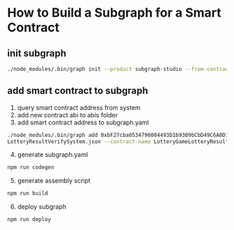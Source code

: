 # How to Build a Subgraph for a Smart Contract

## init subgraph

```bash
./node_modules/.bin/graph init --product subgraph-studio --from-contract 0xc3888b3EEF69B6e017bcC5c0Abfbe7D11e418301 --network arbitrum-one --abi ./abis/LotteryGameSystem.json happiairdrop-arb
```

## add smart contract to subgraph

1. query smart contract address from system
2. add new contract abi to abis folder
3. add smart contract address to subgraph.yaml

```bash
./node_modules/.bin/graph add 0xbF27cba0534796004493D1b9309bCbD49C6A0D15 --abi ../abis/LotteryGame
LotteryResultVerifySystem.json --contract-name LotteryGameLotteryResultVerifySystem
```

4. generate subgraph.yaml

```bash
npm run codegen
```

5. generate assembly script

```bash
npm run build
```

6. deploy subgraph

```bash
npm run deploy
```
